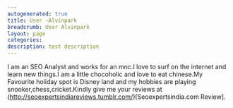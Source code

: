 ```yaml
---
autogenerated: true
title: User ›Alvinpark
breadcrumb: User Alvinpark
layout: page
categories: 
description: test description
---
```


I am an SEO Analyst and works for an mnc.I love to surf on the internet and learn new things.I am a little chocoholic and love to eat chinese.My Favourite holiday spot is Disney land and my hobbies are playing snooker,chess,cricket.Kindly give me your reviews at (http://seoexpertsindiareviews.tumblr.com/)\[Seoexpertsindia.com Review\].
